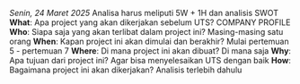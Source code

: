 *Senin, 24 Maret 2025*
Analisa harus meliputi 5W + 1H dan analisis SWOT
**What**: Apa project yang akan dikerjakan sebelum UTS?
COMPANY PROFILE
**Who**: Siapa saja yang akan terlibat dalam project ini?
Masing-masing satu orang
**When**: Kapan project ini akan dimulai dan berakhir?
Mulai pertemuan 5 - pertemuan 7
**Where**: Di mana project ini akan dibuat?
Di mana saja
**Why**: Apa tujuan dari project ini?
Agar bisa menyelesaikan UTS dengan baik
**How**: Bagaimana project ini akan dikerjakan?
Analisis terlebih dahulu